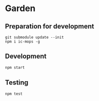 # Garden

## Preparation for development
```
git submodule update --init
npm i ic-mops -g
```

## Development

```bash
npm start
```

## Testing

```bash
npm test
```